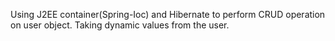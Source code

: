 Using J2EE container(Spring-Ioc) and Hibernate to perform CRUD operation on user object.
Taking dynamic values from the user.
